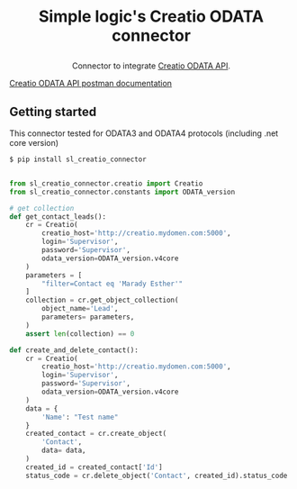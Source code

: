 # <p align="center">Simple logic's Creatio ODATA connector</p>
<p align="center">Connector to integrate <a href="https://academy.creatio.com/docs/developer/integrations_and_api/data_services/odata/overview">Creatio ODATA API</a>.</p>
<p><a href="https://documenter.getpostman.com/view/10204500/SztHX5Qb">Creatio ODATA API postman documentation</a></p>

## Getting started

This connector tested for ODATA3 and ODATA4 protocols (including .net core version)

```bash
$ pip install sl_creatio_connector
```

```python

from sl_creatio_connector.creatio import Creatio
from sl_creatio_connector.constants import ODATA_version

# get collection
def get_contact_leads():
    cr = Creatio(
        creatio_host='http://creatio.mydomen.com:5000',
        login='Supervisor',
        password='Supervisor',
        odata_version=ODATA_version.v4core
    )
    parameters = [
        "filter=Contact eq 'Marady Esther'"
    ]
    collection = cr.get_object_collection(
        object_name='Lead',
        parameters= parameters,
    )
    assert len(collection) == 0

def create_and_delete_contact():
    cr = Creatio(
        creatio_host='http://creatio.mydomen.com:5000',
        login='Supervisor',
        password='Supervisor',
        odata_version=ODATA_version.v4core
    )
    data = {
        'Name': "Test name"
    }
    created_contact = cr.create_object(
        'Contact',
        data= data,
    )
    created_id = created_contact['Id']
    status_code = cr.delete_object('Contact', created_id).status_code

```


